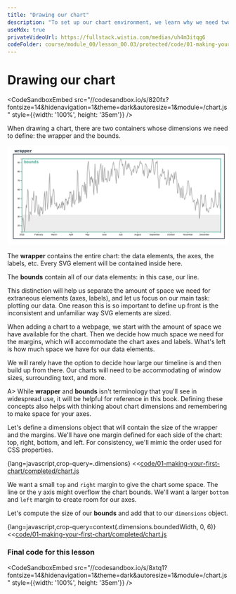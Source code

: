 ```yaml
---
title: "Drawing our chart"
description: "To set up our chart environment, we learn why we need two containers: wrapper and bounds."
useMdx: true
privateVideoUrl: https://fullstack.wistia.com/medias/uh4m3itqg6
codeFolder: course/module_00/lesson_00.03/protected/code/01-making-your-first-chart/end
---
```


# Drawing our chart

<CodeSandboxEmbed
  src="//codesandbox.io/s/820fx?fontsize=14&hidenavigation=1&theme=dark&autoresize=1&module=/chart.js"
  style={{width: '100%', height: '35em'}}
/>

When drawing a chart, there are two containers whose dimensions we need to define: the wrapper and the bounds.

![Chart dimensions](./public/images/1-making-your-first-chart/terminology.png)

The **wrapper** contains the entire chart: the data elements, the axes, the labels, etc. Every SVG element will be contained inside here.

The **bounds** contain all of our data elements: in this case, our line.

This distinction will help us separate the amount of space we need for extraneous elements (axes, labels), and let us focus on our main task: plotting our data. One reason this is so important to define up front is the inconsistent and unfamiliar way SVG elements are sized.

When adding a chart to a webpage, we start with the amount of space we have available for the chart. Then we decide how much space we need for the margins, which will accommodate the chart axes and labels. What's left is how much space we have for our data elements.

We will rarely have the option to decide how large our timeline is and then build up from there. Our charts will need to be accommodating of window sizes, surrounding text, and more.

A> While **wrapper** and **bounds** isn't terminology that you'll see in widespread use, it will be helpful for reference in this book. Defining these concepts also helps with thinking about chart dimensions and remembering to make space for your axes.

Let's define a dimensions object that will contain the size of the wrapper and the margins. We'll have one margin defined for each side of the chart: top, right, bottom, and left. For consistency, we'll mimic the order used for CSS properties.

{lang=javascript,crop-query=.dimensions}
<<[code/01-making-your-first-chart/completed/chart.js](./protected/code/01-making-your-first-chart/completed/chart.js)

We want a small `top` and `right` margin to give the chart some space. The line or the y axis might overflow the chart bounds. We'll want a larger `bottom` and `left` margin to create room for our axes.

Let's compute the size of our **bounds** and add that to our `dimensions` object.

{lang=javascript,crop-query=context(.dimensions.boundedWidth, 0, 6)}
<<[code/01-making-your-first-chart/completed/chart.js](./protected/code/01-making-your-first-chart/completed/chart.js)

### Final code for this lesson

<CodeSandboxEmbed
  src="//codesandbox.io/s/8xtq1?fontsize=14&hidenavigation=1&theme=dark&autoresize=1&module=/chart.js"
  style={{width: '100%', height: '35em'}}
/>